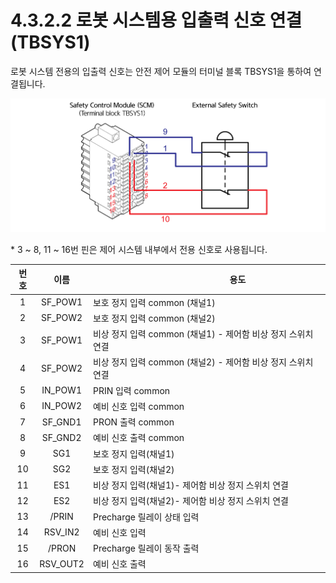 # 4.3.2.2 로봇 시스템용 입출력 신호 연결(TBSYS1)

로봇 시스템 전용의 입출력 신호는 안전 제어 모듈의 터미널 블록 TBSYS1을 통하여 연결됩니다.

![그림 29 로봇 시스템용 입출력 신호 연결(TBSYS1)](../../../.gitbook/assets/image110.png)

\* 3 \~ 8, 11 \~ 16번 핀은 제어 시스템 내부에서 전용 신호로 사용됩니다.

| **번호** |   **이름**  | 　　　　　　　**용도**                            |
| :----: | :-------: | ---------------------------------------- |
|    1   |  SF\_POW1 | 보호 정지 입력 common (채널1)                    |
|    2   |  SF\_POW2 | 보호 정지 입력 common (채널2)                    |
|    3   |  SF\_POW1 | 비상 정지 입력 common (채널1) - 제어함 비상 정지 스위치 연결 |
|    4   |  SF\_POW2 | 비상 정지 입력 common (채널2) - 제어함 비상 정지 스위치 연결 |
|    5   |  IN\_POW1 | PRIN 입력 common                           |
|    6   |  IN\_POW2 | 예비 신호 입력 common                          |
|    7   |  SF\_GND1 | PRON 출력 common                           |
|    8   |  SF\_GND2 | 예비 신호 출력 common                          |
|    9   |    SG1    | 보호 정지 입력(채널1)                            |
|   10   |    SG2    | 보호 정지 입력(채널2)                            |
|   11   |    ES1    | 비상 정지 입력(채널1)- 제어함 비상 정지 스위치 연결          |
|   12   |    ES2    | 비상 정지 입력(채널2)- 제어함 비상 정지 스위치 연결          |
|   13   |   /PRIN   | Precharge 릴레이 상태 입력                      |
|   14   |  RSV\_IN2 | 예비 신호 입력                                 |
|   15   |   /PRON   | Precharge 릴레이 동작 출력                      |
|   16   | RSV\_OUT2 | 예비 신호 출력                                 |
